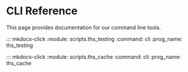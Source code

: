 # CLI Reference

This page provides documentation for our command line tools.

::: mkdocs-click
    :module: scripts.ths_testing
    :command: cli
    :prog_name: ths_testing

::: mkdocs-click
    :module: scripts.ths_cache
    :command: cli
    :prog_name: ths_cache